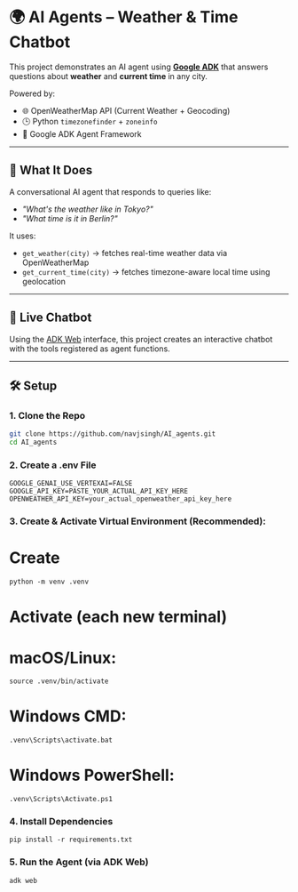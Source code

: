 # 🌍 AI Agents – Weather & Time Chatbot

This project demonstrates an AI agent using **[Google ADK](https://github.com/google/adk)** that answers questions about **weather** and **current time** in any city.

Powered by:
- 🌐 OpenWeatherMap API (Current Weather + Geocoding)
- 🕒 Python `timezonefinder` + `zoneinfo`
- 🤖 Google ADK Agent Framework

---

## 🧠 What It Does

A conversational AI agent that responds to queries like:
- _"What's the weather like in Tokyo?"_
- _"What time is it in Berlin?"_

It uses:
- `get_weather(city)` → fetches real-time weather data via OpenWeatherMap
- `get_current_time(city)` → fetches timezone-aware local time using geolocation

---

## 🚀 Live Chatbot

Using the [ADK Web](https://github.com/google/adk-web) interface, this project creates an interactive chatbot with the tools registered as agent functions.

---

## 🛠️ Setup

### 1. Clone the Repo

```bash
git clone https://github.com/navjsingh/AI_agents.git
cd AI_agents
```
### 2. Create a .env File

```
GOOGLE_GENAI_USE_VERTEXAI=FALSE
GOOGLE_API_KEY=PASTE_YOUR_ACTUAL_API_KEY_HERE
OPENWEATHER_API_KEY=your_actual_openweather_api_key_here
```

### 3. Create & Activate Virtual Environment (Recommended):

# Create
```python -m venv .venv```
# Activate (each new terminal)
# macOS/Linux: 
```source .venv/bin/activate```
# Windows CMD: 
```.venv\Scripts\activate.bat```
# Windows PowerShell: 
```.venv\Scripts\Activate.ps1```

### 4. Install Dependencies

```
pip install -r requirements.txt
```

### 5. Run the Agent (via ADK Web)

```
adk web
```
